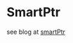 # SmartPtr

see blog at [smartPtr](https://zztttt.github.io/zztttt.github.io/2019/04/26/SmartPointer/)